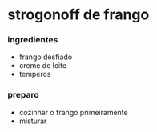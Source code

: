 # strogonoff de frango

### ingredientes

- frango desfiado
- creme de leite
- temperos

### preparo

- cozinhar o frango primeiramente
- misturar